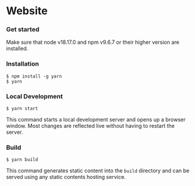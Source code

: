 # Website

### Get started

Make sure that node v18.17.0 and npm v9.6.7 or their higher version are installed.

### Installation

```
$ npm install -g yarn
$ yarn
```

### Local Development

```
$ yarn start
```

This command starts a local development server and opens up a browser window. Most changes are reflected live without having to restart the server.

### Build

```
$ yarn build
```

This command generates static content into the `build` directory and can be served using any static contents hosting service.
